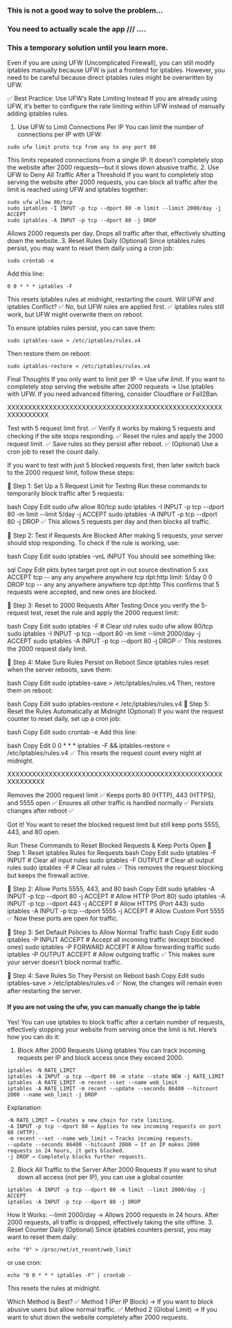 ### This is not a good way to solve the problem...

### You  need to actually scale the app /// ....

### This a  temporary  solution   until you learn more.

Even if you are using UFW (Uncomplicated Firewall), you can still modify iptables manually because UFW is just a frontend for iptables. However, you need to be careful because direct iptables rules might be overwritten by UFW.

✅ Best Practice: Use UFW’s Rate Limiting Instead
If you are already using UFW, it’s better to configure the rate limiting within UFW instead of manually adding iptables rules.

1. Use UFW to Limit Connections Per IP
You can limit the number of connections per IP with UFW:


```
sudo ufw limit proto tcp from any to any port 80

```
This limits repeated connections from a single IP.
It doesn’t completely stop the website after 2000 requests—but it slows down abusive traffic.
2. Use UFW to Deny All Traffic After a Threshold
If you want to completely stop serving the website after 2000 requests, you can block all traffic after the limit is reached using UFW and iptables together:

```
sudo ufw allow 80/tcp
sudo iptables -I INPUT -p tcp --dport 80 -m limit --limit 2000/day -j ACCEPT
sudo iptables -A INPUT -p tcp --dport 80 -j DROP
```
Allows 2000 requests per day.
Drops all traffic after that, effectively shutting down the website.
3. Reset Rules Daily (Optional)
Since iptables rules persist, you may want to reset them daily using a cron job:

```
sudo crontab -e

```
Add this line:

```
0 0 * * * iptables -F

```
This resets iptables rules at midnight, restarting the count.
Will UFW and iptables Conflict?
✅ No, but UFW rules are applied first.
✅ iptables rules still work, but UFW might overwrite them on reboot.

To ensure iptables rules persist, you can save them:

```
sudo iptables-save > /etc/iptables/rules.v4

```
Then restore them on reboot:

```
sudo iptables-restore < /etc/iptables/rules.v4

```
Final Thoughts
If you only want to limit per IP → Use ufw limit.
If you want to completely stop serving the website after 2000 requests → Use iptables with UFW.
If you need advanced filtering, consider Cloudflare or Fail2Ban.


XXXXXXXXXXXXXXXXXXXXXXXXXXXXXXXXXXXXXXXXXXXXXXXXXXXXXXXXXXXXXX

 Test with 5 request limit first.
✅ Verify it works by making 5 requests and checking if the site stops responding.
✅ Reset the rules and apply the 2000 request limit.
✅ Save rules so they persist after reboot.
✅ (Optional) Use a cron job to reset the count daily.


If you want to test with just 5 blocked requests first, then later switch back to the 2000 request limit, follow these steps:

🔹 Step 1: Set Up a 5 Request Limit for Testing
Run these commands to temporarily block traffic after 5 requests:

bash
Copy
Edit
sudo ufw allow 80/tcp
sudo iptables -I INPUT -p tcp --dport 80 -m limit --limit 5/day -j ACCEPT
sudo iptables -A INPUT -p tcp --dport 80 -j DROP
✅ This allows 5 requests per day and then blocks all traffic.

🔹 Step 2: Test if Requests Are Blocked
After making 5 requests, your server should stop responding.
To check if the rule is working, use:

bash
Copy
Edit
sudo iptables -vnL INPUT
You should see something like:

sql
Copy
Edit
pkts bytes target   prot opt in  out source    destination
5    xxx   ACCEPT   tcp  --  any any anywhere  anywhere tcp dpt:http limit: 5/day
0    0     DROP     tcp  --  any any anywhere  anywhere tcp dpt:http
This confirms that 5 requests were accepted, and new ones are blocked.

🔹 Step 3: Reset to 2000 Requests After Testing
Once you verify the 5-request test, reset the rule and apply the 2000 request limit:

bash
Copy
Edit
sudo iptables -F  # Clear old rules
sudo ufw allow 80/tcp
sudo iptables -I INPUT -p tcp --dport 80 -m limit --limit 2000/day -j ACCEPT
sudo iptables -A INPUT -p tcp --dport 80 -j DROP
✅ This restores the 2000 request daily limit.

🔹 Step 4: Make Sure Rules Persist on Reboot
Since iptables rules reset when the server reboots, save them:

bash
Copy
Edit
sudo iptables-save > /etc/iptables/rules.v4
Then, restore them on reboot:

bash
Copy
Edit
sudo iptables-restore < /etc/iptables/rules.v4
🔹 Step 5: Reset the Rules Automatically at Midnight (Optional)
If you want the request counter to reset daily, set up a cron job:

bash
Copy
Edit
sudo crontab -e
Add this line:

bash
Copy
Edit
0 0 * * * iptables -F && iptables-restore < /etc/iptables/rules.v4
✅ This resets the request count every night at midnight.


XXXXXXXXXXXXXXXXXXXXXXXXXXXXXXXXXXXXXXXXXXXXXXXXXXXXXXXXXXXXX

Removes the 2000 request limit ✅
Keeps ports 80 (HTTP), 443 (HTTPS), and 5555 open ✅
Ensures all other traffic is handled normally ✅
Persists changes after reboot ✅


Got it! You want to reset the blocked request limit but still keep ports 5555, 443, and 80 open.

Run These Commands to Reset Blocked Requests & Keep Ports Open
🔹 Step 1: Reset iptables Rules for Requests
bash
Copy
Edit
sudo iptables -F INPUT  # Clear all input rules
sudo iptables -F OUTPUT # Clear all output rules
sudo iptables -F        # Clear all rules
✅ This removes the request blocking but keeps the firewall active.

🔹 Step 2: Allow Ports 5555, 443, and 80
bash
Copy
Edit
sudo iptables -A INPUT -p tcp --dport 80 -j ACCEPT   # Allow HTTP (Port 80)
sudo iptables -A INPUT -p tcp --dport 443 -j ACCEPT  # Allow HTTPS (Port 443)
sudo iptables -A INPUT -p tcp --dport 5555 -j ACCEPT # Allow Custom Port 5555
✅ Now these ports are open for traffic.

🔹 Step 3: Set Default Policies to Allow Normal Traffic
bash
Copy
Edit
sudo iptables -P INPUT ACCEPT   # Accept all incoming traffic (except blocked ones)
sudo iptables -P FORWARD ACCEPT # Allow forwarding traffic
sudo iptables -P OUTPUT ACCEPT  # Allow outgoing traffic
✅ This makes sure your server doesn’t block normal traffic.

🔹 Step 4: Save Rules So They Persist on Reboot
bash
Copy
Edit
sudo iptables-save > /etc/iptables/rules.v4
✅ Now, the changes will remain even after restarting the server.









































#### If you are not using the ufw, you can manually change the ip table


Yes! You can use iptables to block traffic after a certain number of requests, effectively stopping your website from serving once the limit is hit. Here’s how you can do it:

1. Block After 2000 Requests Using iptables
You can track incoming requests per IP and block access once they exceed 2000.


```,
iptables -N RATE_LIMIT
iptables -A INPUT -p tcp --dport 80 -m state --state NEW -j RATE_LIMIT
iptables -A RATE_LIMIT -m recent --set --name web_limit
iptables -A RATE_LIMIT -m recent --update --seconds 86400 --hitcount 2000 --name web_limit -j DROP

```
Explanation:

```
-N RATE_LIMIT → Creates a new chain for rate limiting.
-A INPUT -p tcp --dport 80 → Applies to new incoming requests on port 80 (HTTP).
-m recent --set --name web_limit → Tracks incoming requests.
--update --seconds 86400 --hitcount 2000 → If an IP makes 2000 requests in 24 hours, it gets blocked.
-j DROP → Completely blocks further requests.

```

2. Block All Traffic to the Server After 2000 Requests
If you want to shut down all access (not per IP), you can use a global counter.

```
iptables -A INPUT -p tcp --dport 80 -m limit --limit 2000/day -j ACCEPT
iptables -A INPUT -p tcp --dport 80 -j DROP

```
How It Works:
--limit 2000/day → Allows 2000 requests in 24 hours.
After 2000 requests, all traffic is dropped, effectively taking the site offline.
3. Reset Counter Daily (Optional)
Since iptables counters persist, you may want to reset them daily:

```
echo "0" > /proc/net/xt_recent/web_limit

```
or use cron:

```
echo "0 0 * * * iptables -F" | crontab -

```
This resets the rules at midnight.

Which Method is Best?
✅ Method 1 (Per IP Block) → If you want to block abusive users but allow normal traffic.
✅ Method 2 (Global Limit) → If you want to shut down the website completely after 2000 requests.

